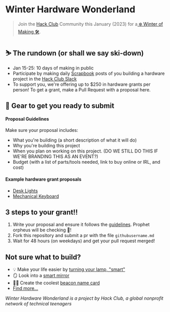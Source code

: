 # Winter Hardware Wonderland

> Join the [Hack Club](https://hackclub.com) Community this January (2023) for a[ ❄️ Winter of Making 🛠](https://hackclub.com/winter).

## ⛷ The rundown (or shall we say ski-down)
- Jan 15-25: 10 days of making in public
- Participate by making daily [Scrapbook](https://scrapbook.hackclub.com) posts of you building a hardware project in the [Hack Club Slack](https://hackclub.com/slack)
- To support you, we're offering up to $250 in hardware grants per person! To get a grant, make a Pull Request with a proposal here.

## 🧤 Gear to get you ready to submit
#### Proposal Guidelines
Make sure your proposal includes:
- What you're building (a short description of what it will do)
- Why you're building this project
- When you plan on working on this project. (DO WE STILL DO THIS IF WE'RE BRANDING THIS AS AN EVENT?)
- Budget (with a list of parts/tools needed, link to buy online or IRL, and cost)

#### Example hardware grant proposals
- [Desk Lights](https://github.com/hackclub/wom/blob/main/examples/led-lights.md)
- [Mechanical Keyboard](https://github.com/hackclub/wom/blob/main/examples/mechanical-keyboard.md)


## 3 steps to your grant!!
1. Write your proposal and ensure it follows the [guidelines](#proposal-guidelines). Prophet orpheus will be checking 👀!
2. Fork this repository and submit a pr with the file `githubusername.md`
3. Wait for 48 hours (on weekdays) and get your pull request merged!


## Not sure what to build?
- 💡 Make your life easier by [turning your lamp, "smart"](https://learn.adafruit.com/wireless-power-switch-with-arduino-and-the-cc3000-wifi-chip)
- 🪞 Look into a [smart mirror](https://learn.adafruit.com/android-smart-home-mirror)
- 👋🏼 Create the coolest [beacon name card](https://learn.adafruit.com/circuitpython-ble-advertising-beacons)
- [Find more...](https://www.makeuseof.com/diy-electronics-project-ideas-for-engineering-students/)

_Winter Hardware Wonderland is a project by Hack Club, a global nonprofit network of technical teenagers_
